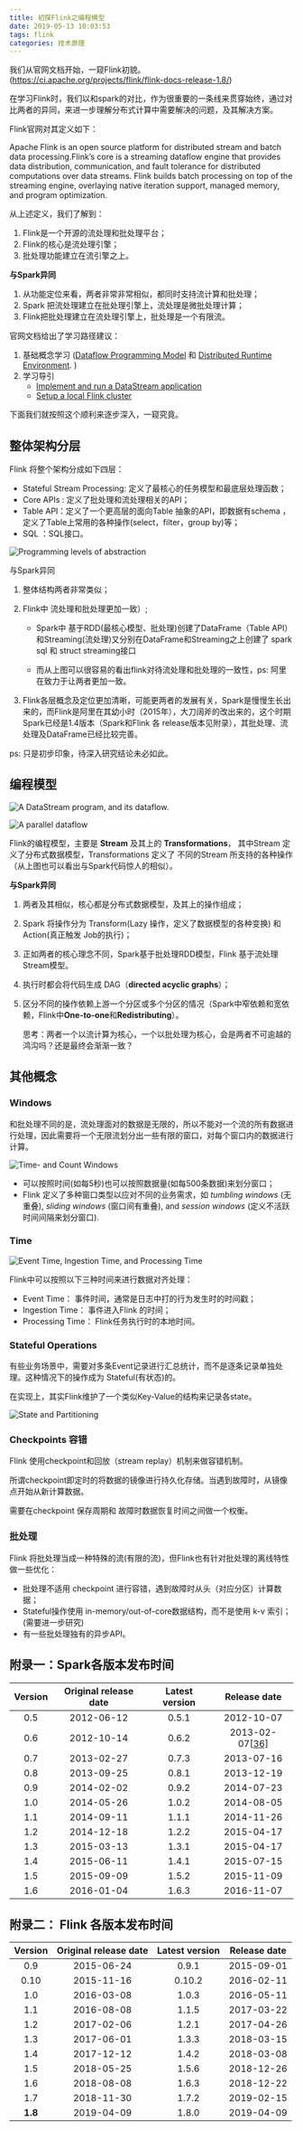 ```yaml
---
title: 初探Flink之编程模型
date: 2019-05-13 10:03:53
tags: flink
categories: 技术原理
---
```


我们从官网文档开始，一窥Flink初貌。(https://ci.apache.org/projects/flink/flink-docs-release-1.8/)

在学习Flink时，我们以和spark的对比，作为很重要的一条线来贯穿始终，通过对比两者的异同，来进一步理解分布式计算中需要解决的问题，及其解决方案。

Flink官网对其定义如下：		

Apache Flink is an open source platform for distributed stream and batch data processing.Flink’s core is a streaming dataflow engine that provides data distribution, communication, and fault tolerance for distributed computations over data streams. Flink builds batch processing on top of the streaming engine, overlaying native iteration support, managed memory, and program optimization.



从上述定义，我们了解到：

1. Flink是一个开源的流处理和批处理平台；
2. Flink的核心是流处理引擎；
3. 批处理功能建立在流引擎之上。



**与Spark异同**

1. 从功能定位来看，两者非常非常相似，都同时支持流计算和批处理；
2. Spark 把流处理建立在批处理引擎上，流处理是微批处理计算；
3. Flink把批处理建立在流处理引擎上，批处理是一个有限流。



官网文档给出了学习路径建议：

1. 基础概念学习 ([Dataflow Programming Model](https://ci.apache.org/projects/flink/flink-docs-release-1.8/concepts/programming-model.html)  和 [Distributed Runtime Environment](https://ci.apache.org/projects/flink/flink-docs-release-1.8/concepts/runtime.html). )
2. 学习导引
   - [Implement and run a DataStream application](https://ci.apache.org/projects/flink/flink-docs-release-1.8/tutorials/datastream_api.html)
   - [Setup a local Flink cluster](https://ci.apache.org/projects/flink/flink-docs-release-1.8/tutorials/local_setup.html)

下面我们就按照这个顺利来逐步深入，一窥究竟。

## 整体架构分层



Flink 将整个架构分成如下四层：

* Stateful Stream Processing:  定义了最核心的任务模型和最底层处理函数；
* Core APIs : 定义了批处理和流处理相关的API；
* Table API：定义了一个更高层的面向Table 抽象的API，即数据有schema ，定义了Table上常用的各种操作(select，filter，group by)等；
* SQL ：SQL接口。



![Programming levels of abstraction](https://ci.apache.org/projects/flink/flink-docs-release-1.8/fig/levels_of_abstraction.svg)



与Spark异同

1. 整体结构两者非常类似；

2. Flink中 流处理和批处理更加一致）;

   * Spark中 基于RDD(最核心模型、批处理)创建了DataFrame（Table API）和Streaming(流处理)又分别在DataFrame和Streaming之上创建了 spark sql 和 struct streaming接口

   * 而从上图可以很容易的看出flink对待流处理和批处理的一致性，ps: 阿里在致力于让两者更加一致。

3. Flink各层概念及定位更加清晰，可能更两者的发展有关，Spark是慢慢生长出来的，而Flink是阿里在其幼小时（2015年），大刀阔斧的改出来的，这个时期Spark已经是1.4版本（Spark和Flink 各 release版本见附录），其批处理、流处理及DataFrame已经比较完善。

ps: 只是初步印象，待深入研究结论未必如此。



## 编程模型

![A DataStream program, and its dataflow.](https://ci.apache.org/projects/flink/flink-docs-release-1.8/fig/program_dataflow.svg)



![A parallel dataflow](https://ci.apache.org/projects/flink/flink-docs-release-1.8/fig/parallel_dataflow.svg)





Flink的编程模型，主要是 **Stream** 及其上的 **Transformations**， 其中Stream 定义了分布式数据模型，Transformations 定义了 不同的Stream 所支持的各种操作（从上图也可以看出与Spark代码惊人的相似）。  

**与Spark异同**

1. 两者及其相似，核心都是分布式数据模型，及其上的操作组成；

2. Spark 将操作分为 Transform(Lazy 操作，定义了数据模型的各种变换) 和 Action(真正触发 Job的执行)；

3. 正如两者的核心理念不同，Spark基于批处理RDD模型，Flink 基于流处理 Stream模型。

4. 执行时都会将代码生成 DAG（**directed acyclic graphs**）；

5. 区分不同的操作依赖上游一个分区或多个分区的情况（Spark中窄依赖和宽依赖，Flink中**One-to-one**和**Redistributing**）。

    

   思考：两者一个以流计算为核心，一个以批处理为核心，会是两者不可逾越的鸿沟吗？还是最终会渐渐一致？ 



## 其他概念

### Windows



和批处理不同的是，流处理面对的数据是无限的，所以不能对一个流的所有数据进行处理，因此需要将一个无限流划分出一些有限的窗口，对每个窗口内的数据进行计算。

![Time- and Count Windows](https://ci.apache.org/projects/flink/flink-docs-release-1.8/fig/windows.svg)

* 可以按照时间(如每5秒)也可以按照数据量(如每500条数据)来划分窗口；
* Flink 定义了多种窗口类型以应对不同的业务需求，如 *tumbling windows* (无重叠), *sliding windows* (窗口间有重叠), and *session windows* (定义不活跃时间间隔来划分窗口).



### Time

![Event Time, Ingestion Time, and Processing Time](https://ci.apache.org/projects/flink/flink-docs-release-1.8/fig/event_ingestion_processing_time.svg)



Flink中可以按照以下三种时间来进行数据对齐处理：

* Event Time： 事件时间，通常是日志中打的行为发生时的时间戳；
* Ingestion Time： 事件进入Flink 的时间；
* Processing Time： Flink任务执行时的本地时间。



### Stateful Operations

有些业务场景中，需要对多条Event记录进行汇总统计，而不是逐条记录单独处理。这种情况下的操作成为 Stateful(有状态)的。

在实现上，其实Flink维护了一个类似Key-Value的结构来记录各state。



![State and Partitioning](https://ci.apache.org/projects/flink/flink-docs-release-1.8/fig/state_partitioning.svg)



### Checkpoints 容错

Flink 使用checkpoint和回放（stream replay）机制来做容错机制。

所谓checkpoint即定时的将数据的镜像进行持久化存储。当遇到故障时，从镜像点开始从新计算数据。

需要在checkpoint 保存周期和 故障时数据恢复时间之间做一个权衡。



### 批处理

Flink 将批处理当成一种特殊的流(有限的流)，但Flink也有针对批处理的离线特性做一些优化：

* 批处理不适用 checkpoint 进行容错，遇到故障时从头（对应分区）计算数据；
* Stateful操作使用 in-memory/out-of-core数据结构，而不是使用 k-v 索引；(需要进一步研究)
* 有一些批处理独有的异步API。

## 附录一：Spark各版本发布时间

| Version | Original release date | Latest version |                         Release date                         |
| :-----: | :-------------------: | :------------: | :----------------------------------------------------------: |
|   0.5   |      2012-06-12       |     0.5.1      |                          2012-10-07                          |
|   0.6   |      2012-10-14       |     0.6.2      | 2013-02-07[[36\]](https://en.wikipedia.org/wiki/Apache_Spark#cite_note-37) |
|   0.7   |      2013-02-27       |     0.7.3      |                          2013-07-16                          |
|   0.8   |      2013-09-25       |     0.8.1      |                          2013-12-19                          |
|   0.9   |      2014-02-02       |     0.9.2      |                          2014-07-23                          |
|   1.0   |      2014-05-26       |     1.0.2      |                          2014-08-05                          |
|   1.1   |      2014-09-11       |     1.1.1      |                          2014-11-26                          |
|   1.2   |      2014-12-18       |     1.2.2      |                          2015-04-17                          |
|   1.3   |      2015-03-13       |     1.3.1      |                          2015-04-17                          |
|   1.4   |      2015-06-11       |     1.4.1      |                          2015-07-15                          |
|   1.5   |      2015-09-09       |     1.5.2      |                          2015-11-09                          |
|   1.6   |      2016-01-04       |     1.6.3      |                          2016-11-07                          |





## 附录二： Flink 各版本发布时间

| Version | Original release date | Latest version | Release date |
| :-----: | :-------------------: | :------------: | :----------: |
|   0.9   |      2015-06-24       |     0.9.1      |  2015-09-01  |
|  0.10   |      2015-11-16       |     0.10.2     |  2016-02-11  |
|   1.0   |      2016-03-08       |     1.0.3      |  2016-05-11  |
|   1.1   |      2016-08-08       |     1.1.5      |  2017-03-22  |
|   1.2   |      2017-02-06       |     1.2.1      |  2017-04-26  |
|   1.3   |      2017-06-01       |     1.3.3      |  2018-03-15  |
|   1.4   |      2017-12-12       |     1.4.2      |  2018-03-08  |
|   1.5   |      2018-05-25       |     1.5.6      |  2018-12-26  |
|   1.6   |      2018-08-08       |     1.6.3      |  2018-12-22  |
|   1.7   |      2018-11-30       |     1.7.2      |  2019-02-15  |
| **1.8** |      2019-04-09       |     1.8.0      |  2019-04-09  |

